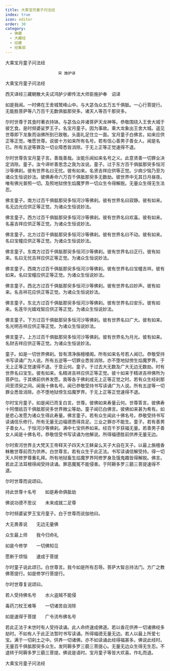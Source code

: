 ```yaml
---
title: 大乘宝月童子问法经
index: true
icon: editor
order: 30
category:
  - 佛藏
  - 大藏经
  - 经藏
  - 经集部
---
```


  大乘宝月童子问法经  

                        　　宋 施护译  

大乘宝月童子问法经  

西天译经三藏朝散大夫试鸿胪少卿传法大师臣施护奉　诏译  

如是我闻。一时佛在王舍城鹫峰山中。与大苾刍众五万五千俱胝。一心行菩提行。无能胜菩萨等八万百千无数俱胝那臾多。诸天人等百千那臾多。  

尔时世尊于其食时著衣持钵。与苾刍众并诸菩萨天龙神等。恭敬围绕入王舍大城于彼乞食。是时频婆娑罗王子。名宝月童子。因为事故。乘大龙象出王舍大城。遥见世尊即下龙象而诣佛所到已致敬。头面礼足住立一面。宝月童子白佛言。如来应供正等正觉。唯愿世尊。说彼十方如来所有名号。若有信心善男子善女人。闻是名已。所有五逆等罪及一切业障悉皆消除。于无上正等正觉速得不退。  

尔时世尊告宝月童子言。善哉善哉。汝能乐闻如来名号之义。此意贤善一切罪业决定消除。童子。汝今谛听善思念之我为汝说。童子。过于东方百千俱胝那臾多恒河沙等佛刹。彼有世界名曰无忧。彼有如来。名贤吉祥应供等正觉。少病少恼乃至为诸众生恒说妙法。彼佛寿命六万百千俱胝那臾多无数劫。彼世界中无其日月昼夜。唯有佛光普照一切。及照地狱傍生焰魔罗界一切众生令得解脱。无量众生得无生法忍。  

佛言童子。南方过百千俱胝那臾多恒河沙等佛刹。彼有世界名曰寂静。彼有如来。名无边光应供正等正觉。为诸众生恒说妙法。  

佛言童子。西方过百千俱胝那臾多恒河沙等佛刹。彼有世界名曰欢喜。彼有如来。名喜吉祥应供正等正觉。为诸众生恒说妙法。  

佛言童子。北方过百千俱胝那臾多恒河沙等佛刹。彼有世界名曰不动。彼有如来。名曰宝幢应供正等正觉。为诸众生恒说妙法。  

佛言童子。东南方过百千俱胝那臾多恒河沙等佛刹。彼有世界名曰正行。彼有如来。名曰无忧吉祥应供正等正觉。为诸众生恒说妙法。  

佛言童子。西南方过百千俱胝那臾多恒河沙等佛刹。彼有世界名曰宝幢吉祥。彼有如来。名曰宝幢应供正等正觉。为诸众生恒说妙法。  

佛言童子。西北方过百千俱胝那臾多恒河沙等佛刹。彼有世界名曰妙声。彼有如来。名吉祥花应供正等正觉。为诸众生恒说妙法。  

佛言童子。东北方过百千俱胝那臾多恒河沙等佛刹。彼有世界名曰安乐。彼有如来。名莲华光嬉戏智应供正等正觉。为诸众生恒说妙法。  

佛言童子。下方过百千俱胝那臾多恒河沙等佛刹。彼有世界名曰广大。彼有如来。名光明吉祥应供正等正觉。为诸众生恒说妙法。  

佛言童子。上方过百千俱胝那臾多恒河沙等佛刹。彼有世界名为月光。彼有如来。名财吉祥应供正等正觉。为诸众生恒说妙法。  

童子。如是一切世界佛刹。皆有清净旃檀楼阁。所有如来名号若人闻已。恭敬受持书写读诵广为人说。所有五逆等一切罪业悉皆消除。亦不堕地狱傍生焰魔罗界。于无上正等正觉速得不退。于意云何。童子。于过去大无数及广大无边无数劫。时有世界名曰宝生。彼有如来。名精进吉祥应供正等正觉。彼十如来于精进吉祥佛所为菩萨位。于其佛前供养发愿。我等各于佛刹成无上正等正觉之时。若有众生经刹那间至须臾之间。闻我十佛名号。闻已恭敬受持书写读诵广为人说。所有五逆等一切罪业悉皆消除。亦不堕地狱傍生焰魔罗界。于无上正等正觉速得不退。  

尔时宝月童子。如是闻已而复白言。世尊。彼佛如来寿量云何。世尊答言。彼佛寿十阿僧祇百千俱胝那臾多世界微尘等劫。童子闻已白佛言。彼佛如来甚为希有。如是悲心发愿为诸众生得此寿量。佛言童子。若有众生闻此十佛名号。恭敬受持书写读诵信乐修行。所有无量无边福德悉得具足。三业之罪亦不能生。童子。若有善男子善女人。于恒河沙等佛刹。满中七宝供养如来。经百千岁获福无量。若善男子善女人闻是十佛名号。恭敬信受书写读诵为他解说。所得福德胜前供养无量无边。  

尔时索河世界主大梵天王帝释天子四天大王稣枲么天子大自在天子。以最上旃檀香粖散世尊前而为供养。白世尊言。若有众生于此正法。书写读诵信解受持。得一切天人阿修罗尊重礼拜。所有地狱畜生焰魔罗界阿修罗身及饿鬼趣皆得解脱。佛言。若此正法耳根得闻受持读诵。罪恶魔冤不能侵害。于阿耨多罗三藐三菩提速得不退。  

尔时世尊而说颂曰。  

持此世尊十名号　　如是寿命俱胝劫  

佛说功德不思议　　未来成就二足尊  

尔时频婆娑罗王宝月童子。白于世尊而说伽他曰。  

大无畏善说　　无边无量佛  

众生最上师　　我今归命礼  

如是今修学　　一切佛知见  

愿断于烦恼　　速成于菩提  

尔时童子说此颂已。白世尊言。我今如是所有忍辱。菩萨大智总持法门。方广之教佛菩提行。如是修学行菩提行。  

尔时世尊复说颂曰。  

若人受持佛名号　　水火盗贼不能侵  

毒药刀杖王难等　　一切诸苦自消除  

如是速得于菩提　　广令流布佛名号  

若此正法于末世时有人受持读诵。此人命终速成佛道。若以香花供养一切诸佛经多劫时。不如有人于此正法暂时书写读诵。所得福德无量无边。若人以最上所爱七宝。满于一切刹土之中。供养一切诸佛。亦不如读诵此经得福甚多。佛说此经时。无量百千俱胝那臾多众生。发阿耨多罗三藐三菩提心。无量无边众生得无生忍。不退转于阿耨多罗三藐三菩提。佛说是语时。宝月童子等皆大欢喜。作礼而退。  

大乘宝月童子问法经  
